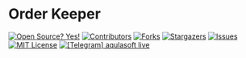 # Order Keeper
 

<!--
*** I'm using markdown "reference style" links for readability.
*** Reference links are enclosed in brackets [ ] instead of parentheses ( ).
*** See the bottom of this document for the declaration of the reference variables
*** for contributors-url, forks-url, etc. This is an optional, concise syntax you may use.
*** https://www.markdownguide.org/basic-syntax/#reference-style-links
-->
[![Open Source? Yes!](https://badgen.net/badge/Open%20Source%20%3F/Yes%21/blue?icon=github)](https://github.com/aqulasoft/orderkeeper/)
[![Contributors][contributors-shield]][contributors-url]
[![Forks][forks-shield]][forks-url]
[![Stargazers][stars-shield]][stars-url]
[![Issues][issues-shield]][issues-url]
[![MIT License][license-shield]][license-url]
[![\[Telegram\] aqulasoft live][telegram-shield]][telegram-url]




<!-- MARKDOWN LINKS & IMAGES -->
<!-- https://www.markdownguide.org/basic-syntax/#reference-style-links -->
[contributors-shield]: https://img.shields.io/github/contributors/aqulasoft/orderkeeper.svg
[contributors-url]: https://github.com/aqulasoft/orderkeeper/graphs/contributors
[forks-shield]: https://img.shields.io/github/forks/aqulasoft/orderkeeper.svg
[forks-url]: https://github.com/aqulasoft/orderkeeper/network/members
[stars-shield]: https://img.shields.io/github/stars/aqulasoft/orderkeeper.svg
[stars-url]: https://github.com/aqulasoft/orderkeeper/stargazers
[issues-shield]: https://img.shields.io/github/issues/aqulasoft/orderkeeper.svg
[issues-url]: https://github.com/aqulasoft/orderkeeper/issues
[license-shield]: https://img.shields.io/github/license/aqulasoft/orderkeeper.svg
[license-url]: https://github.com/aqulasoft/orderkeeper/blob/master/LICENSE.txt
[telegram-shield]: https://img.shields.io/badge/telegram-aqulasoft-blue.svg
[telegram-url]: https://t.me/aqulasoft

